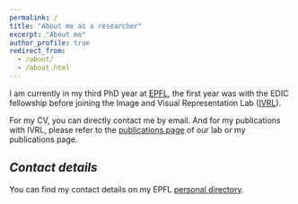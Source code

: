 ```yaml
---
permalink: /
title: "About me as a researcher"
excerpt: "About me"
author_profile: true
redirect_from: 
  - /about/
  - /about.html
---
```



I am currently in my third PhD year at [EPFL](https://www.epfl.ch/en/home/), the first year was with the EDIC fellowship before joining the Image and Visual Representation Lab ([IVRL](https://ivrl.epfl.ch/)). 

For my CV, you can directly contact me by email. And for my publications with IVRL, please refer to the [publications page](https://ivrl.epfl.ch/publications/) of our lab or my publications page.

*Contact details*
---
You can find my contact details on my EPFL [personal directory](https://ivrl.epfl.ch/people/majed/).

